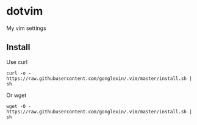 # dotvim

My vim settings

## Install

Use curl
```
curl -o - https://raw.githubusercontent.com/gonglexin/.vim/master/install.sh | sh
```

Or wget
```
wget -O - https://raw.githubusercontent.com/gonglexin/.vim/master/install.sh | sh
```
